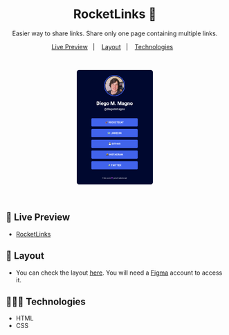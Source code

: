 <h1 align="center"> RocketLinks 🔗 </h1>

<p align="center">
  Easier way to share links. Share only one page containing multiple links.
</p>

<p align="center">
  <a href="#-live-preview">Live Preview</a>&nbsp;&nbsp;&nbsp;|&nbsp;&nbsp;&nbsp;
  <a href="#-layout">Layout</a>&nbsp;&nbsp;&nbsp;|&nbsp;&nbsp;&nbsp;
  <a href="#-technologies">Technologies</a>&nbsp;&nbsp;&nbsp;
</p>

<br/>

<p align="center">
  <img alt="Project photo showing a list of buttons with links." src="./.github/rocketlinks.png" width="35%" />
</p>

<br/>

## 📝 Live Preview 

- [RocketLinks](https://dmm.studio/github/rocketseat/events/explorer-marathon/explorer-marathon-02/rocketlinks/)

## 🎨 Layout

- You can check the layout [here](https://www.figma.com/community/file/1125601602315782027). You will need a [Figma](https://figma.com) account to access it.

## 🧑🏻‍💻 Technologies

- HTML
- CSS
